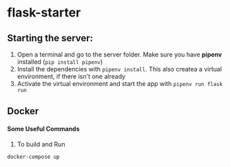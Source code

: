 # flask-starter

## Starting the server:


1. Open a terminal and go to the server folder. Make sure you have **pipenv** installed (`pip install pipenv`)
2. Install the dependencies with `pipenv install`. This also createa a virtual environment, if there isn't one already
3. Activate the virtual environment and start the app with `pipenv run flask run`

## Docker

#### Some Useful Commands

1. To build and Run
```
docker-compose up
```
